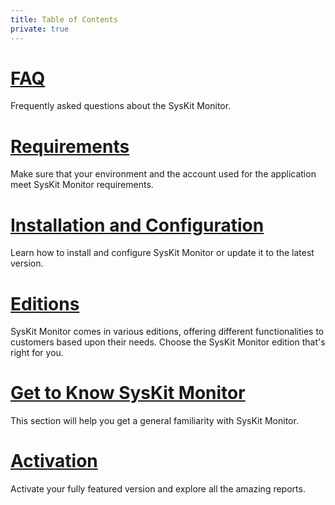 ```yaml
---
title: Table of Contents
private: true
---
```


# [FAQ](faq.md)
Frequently asked questions about the SysKit Monitor.
# [Requirements](requirements.md)
Make sure that your environment and the account used for the application meet SysKit Monitor requirements. 
# [Installation and Configuration](installation-configuration.md)
Learn how to install and configure SysKit Monitor or update it to the latest version. 
# [Editions](editions.md)
SysKit Monitor comes in various editions, offering different functionalities to customers based upon their needs. Choose the SysKit Monitor edition that's right for you.
# [Get to Know SysKit Monitor](get-to-know-syskit-monitor.md)
This section will help you get a general familiarity with SysKit Monitor.
# [Activation](activation.md)
Activate your fully featured version and explore all the amazing reports.

